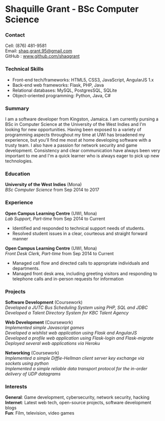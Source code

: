# Shaquille Grant - BSc Computer Science

### Contact

Cell:  (876) 481-9581  
Email: shaq.grant.95@gmail.com  
GitHub : www.github.com/shaqgrant

### Technical Skills

* Front-end tech/frameworks: HTML5, CSS3, JavaScript, AngularJS 1.x
* Back-end web frameworks: Flask, PHP, Java
* Relational databases: MySQL, PostgresSQL, SQLite
* Object-oriented programming: Python, Java, C\#

### Summary

I am a software developer from Kingston, Jamaica. I am currently pursing a BSc in Computer Science at the University of the West Indies and I'm looking for new opportunities. Having been exposed to a variety of programming aspects throughout my time at UWI has broadened my experience, but you'll find me most at home developing software with a trusty team. I also have a passion for network security and game development. Consistency and clear communication have always been very important to me and I'm a quick learner who is always eager to pick up new technologies.

### Education

**University of the West Indies** (Mona)  
*BSc Computer Science* from Sep 2014 to 2017

### Experience

**Open Campus Learning Centre** (UWI, Mona)  
*Lab Support, Part-time* from Sep 2014 to Current

* Identified and responded to technical support needs of students.
* Resolved student issues in a clear, courteous and straight forward manner

**Open Campus Learning Centre** (UWI, Mona)  
*Front Desk Clerk, Part-time* from Sep 2014 to Current

* Managed call flow and directed calls to appropriate individuals and departments.
* Managed front desk area, including greeting visitors and responding to telephone calls and in-person requests for information

### Projects

**Software Development** (Coursework)  
*Developed a JUTC Bus Scheduling System using PHP, SQL and JDBC*  
*Developed a  Talent Directory System for KBC Talent Agency*

**Web Development** (Coursework)  
*Implemented simple Javascript games*  
*Developed a wishlist web application using Flask and AngularJS*  
*Developed a profile web application using Flask-login and Flask-migrate*  
*Deployed several web applications via Heroku*

**Networking** (Coursework)  
*Implemented a simple Diffie-Hellman client server key exchange via sockets using python*  
*Implemented a simple reliable data transport protocol for the in-order delivery of UDP datagrams*


### Interests

**General**: Game development, cybersecurity, network security, hacking  
**Internet**: Latest web tech, open-source projects, software development blogs  
**Fun**: Film, television, video games 

